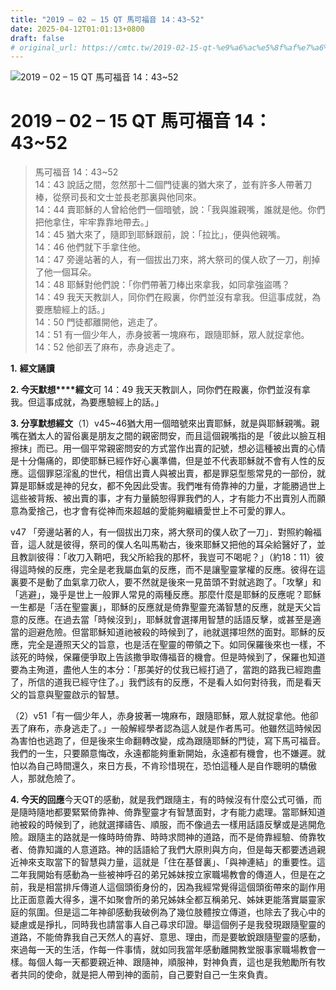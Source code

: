 ```yaml
---
title: "2019 – 02 – 15 QT 馬可福音 14：43~52"
date: 2025-04-12T01:01:13+0800
draft: false
# original_url: https://cmtc.tw/2019-02-15-qt-%e9%a6%ac%e5%8f%af%e7%a6%8f%e9%9f%b3-14%ef%bc%9a4352
---
```


![2019 – 02 – 15 QT 馬可福音 14：43~52](/images/qt.jpg   "2019 – 02 – 15 QT 馬可福音 14：43~52")

# 2019 – 02 – 15 QT 馬可福音 14：43~52

> 馬可福音 14：43~52  
> 14：43 說話之間，忽然那十二個門徒裏的猶大來了，並有許多人帶著刀棒，從祭司長和文士並長老那裏與他同來。  
> 14：44 賣耶穌的人曾給他們一個暗號，說：「我與誰親嘴，誰就是他。你們把他拿住，牢牢靠靠地帶去。」  
> 14：45 猶大來了，隨即到耶穌跟前，說：「拉比」，便與他親嘴。  
> 14：46 他們就下手拿住他。  
> 14：47 旁邊站著的人，有一個拔出刀來，將大祭司的僕人砍了一刀，削掉了他一個耳朵。  
> 14：48 耶穌對他們說：「你們帶著刀棒出來拿我，如同拿強盜嗎？  
> 14：49 我天天教訓人，同你們在殿裏，你們並沒有拿我。但這事成就，為要應驗經上的話。」  
> 14：50 門徒都離開他，逃走了。  
> 14：51 有一個少年人，赤身披著一塊麻布，跟隨耶穌，眾人就捉拿他。  
> 14：52 他卻丟了麻布，赤身逃走了。

**1.** **經文誦讀**

**2. 今天默想****經文**可 14：49 我天天教訓人，同你們在殿裏，你們並沒有拿我。但這事成就，為要應驗經上的話。」

**3. 分享默想經文**（1）v45~46猶大用一個暗號來出賣耶穌，就是與耶穌親嘴。親嘴在猶太人的習俗裏是朋友之間的親密問安，而且這個親嘴指的是「彼此以臉互相擦抹」而已。用一個平常親密問安的方式當作出賣的記號，想必這種被出賣的心情是十分傷痛的，即使耶穌已經作好心裏準備，但是並不代表耶穌就不會有人性的反應。這個罪惡淫亂的世代，相信出賣人與被出賣，都是罪惡型態常見的一部份，就算是耶穌或是神的兒女，都不免因此受害。我們唯有倚靠神的力量，才能勝過世上這些被背叛、被出賣的事，才有力量饒恕得罪我們的人，才有能力不出賣別人而願意為愛捨己，也才會有從神而來超越的愛能夠繼續愛世上不可愛的罪人。

v47 「旁邊站著的人，有一個拔出刀來，將大祭司的僕人砍了一刀」．對照約翰福音，這人就是彼得，祭司的僕人名叫馬勒古，後來耶穌又把他的耳朵給醫好了，並且教訓彼得：「收刀入鞘吧，我父所給我的那杯，我豈可不喝呢？」（約18：11）彼得這時候的反應，完全是老我屬血氣的反應，而不是讓聖靈掌權的反應。彼得在這裏要不是動了血氣拿刀砍人，要不然就是後來一見苗頭不對就逃跑了。「攻擊」和「逃避」，幾乎是世上一般罪人常見的兩種反應。那麼什麼是耶穌的反應呢？耶穌一生都是「活在聖靈裏」，耶穌的反應就是倚靠聖靈充滿智慧的反應，就是天父旨意的反應。在過去當「時候沒到」，耶穌就會選擇用智慧的話語反擊，或甚至是適當的迴避危險。但當耶穌知道祂被殺的時候到了，祂就選擇坦然的面對。耶穌的反應，完全是遵照天父的旨意，也是活在聖靈的帶領之下。如同保羅後來也一樣，不該死的時候，保羅便爭取上告該撒爭取傳福音的機會。但是時候到了，保羅也知道要為主殉道，盡他人生的本分：「那美好的仗我已經打過了，當跑的路我已經跑盡了，所信的道我已經守住了。」我們該有的反應，不是看人如何對待我，而是看天父的旨意與聖靈啟示的智慧。

（2）v51「有一個少年人，赤身披著一塊麻布，跟隨耶穌，眾人就捉拿他。他卻丟了麻布，赤身逃走了。」一般解經學者認為這人就是作者馬可。他雖然這時候因為害怕也逃跑了，但是後來生命翻轉改變，成為跟隨耶穌的門徒，寫下馬可福音。我們的一生，只要願意悔改，永遠都能夠重新開始，永遠都有機會，也不嫌遲。就怕以為自己時間還久，來日方長，不肯珍惜現在，恐怕這種人是自作聰明的驕傲人，那就危險了。

**4. 今天的回應**今天QT的感動，就是我們跟隨主，有的時候沒有什麼公式可循，而是隨時隨地都要緊緊倚靠神、倚靠聖靈才有智慧面對，才有能力處理。當耶穌知道祂被殺的時候到了，祂就選擇禱告、順服，而不像過去一樣用話語反擊或是逃開危險。跟隨主的路就是一條時時倚靠、時時求問神的道路，而不是倚靠經驗、倚靠牧者、倚靠知識的人意道路。神的話語給了我們大原則與方向，但是每天都要透過親近神來支取當下的智慧與力量，這就是「住在基督裏」、「與神連結」的重要性。這二年我開始有感動為一些被神呼召的弟兄姊妹按立家職場教會的傳道人，但是在之前，我是相當排斥傳道人這個頭銜身份的，因為我經常覺得這個頭銜帶來的副作用比正面意義大得多，還不如聚會所的弟兄姊妹全都互稱弟兄、姊妹更能落實屬靈家庭的氛圍。但是這二年神卻感動我破例為了幾位肢體按立傳道，也除去了我心中的疑慮或是掙扎，同時我也請當事人自己尋求印證。舉這個例子是我發現跟隨聖靈的道路，不能倚靠我自己天然人的喜好、意思、理由，而是要敏銳跟隨聖靈的感動，來過每一天的生活，作每一件事情，就如同我當年感動離開教堂服事家職場教會一樣。每個人每一天都要親近神、跟隨神，順服神，對神負責，這也是我勉勵所有牧者共同的使命，就是把人帶到神的面前，自己要對自己一生來負責。
